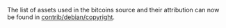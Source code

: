 The list of assets used in the bitcoins source and their attribution can now be found in [contrib/debian/copyright](../contrib/debian/copyright).

